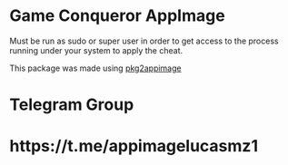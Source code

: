 # Game Conqueror AppImage

Must be run as sudo or super user in order to get access to the process running under your system to apply the cheat.

This package was made using [pkg2appimage](https://github.com/AppImageCommunity/pkg2appimage)

<h1>Telegram Group<h1/>
<h1>https://t.me/appimagelucasmz1<h1/>
